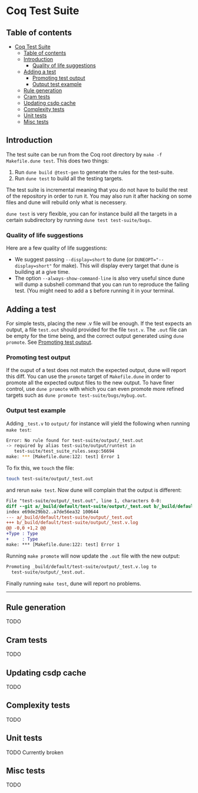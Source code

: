 # Coq Test Suite

## Table of contents

- [Coq Test Suite](#coq-test-suite)
  - [Table of contents](#table-of-contents)
  - [Introduction](#introduction)
    - [Quality of life suggestions](#quality-of-life-suggestions)
  - [Adding a test](#adding-a-test)
    - [Promoting test output](#promoting-test-output)
    - [Output test example](#output-test-example)
  - [Rule generation](#rule-generation)
  - [Cram tests](#cram-tests)
  - [Updating csdp cache](#updating-csdp-cache)
  - [Complexity tests](#complexity-tests)
  - [Unit tests](#unit-tests)
  - [Misc tests](#misc-tests)

## Introduction

The test suite can be run from the Coq root directory by
`make -f Makefile.dune test`. This does two things:
  1. Run `dune build @test-gen` to generate the rules for the test-suite.
  2. Run `dune test` to build all the testing targets.

The test suite is incremental meaning that you do not have to build the rest of
the repository in order to run it. You may also run it after hacking on some
files and dune will rebuild only what is necessery.

`dune test` is very flexible, you can for instance build all the targets in a
certain subdirectory by running `dune test test-suite/bugs`.

### Quality of life suggestions

Here are a few quality of life suggestions:
  + We suggest passing `--display=short` to dune (or `DUNEOPT="--display=short"`
    for make). This will display every target that dune is building at a give
    time.
  + The option `--always-show-command-line` is also very useful since dune will
    dump a subshell command that you can run to reproduce the failing test. (You
    might need to add a `$` before running it in your terminal.


## Adding a test

For simple tests, placing the new .v file will be enough. If the test expects an
output, a file `test.out` should provided for the file `test.v`. The `.out` file
can be empty for the time being, and the correct output generated using `dune
promote`. See [Promoting test output](#promoting-test-output).

### Promoting test output

If the ouput of a test does not match the expected output, dune will report this
diff. You can use the `promote` target of `Makefile.dune` in order to promote
all the expected output files to the new output. To have finer control, use
`dune promote` with which you can even promote more refined targets such as
`dune promote test-suite/bugs/mybug.out`.

### Output test example

Adding `_test.v` to `output/` for instance will yield the following when running
`make test`:
```sh
Error: No rule found for test-suite/output/_test.out
-> required by alias test-suite/output/runtest in
   test-suite/test_suite_rules.sexp:56694
make: *** [Makefile.dune:122: test] Error 1
```
To fix this, we `touch` the file:
```sh
touch test-suite/output/_test.out
```
and rerun `make test`. Now dune will complain that the output is different:
```diff
File "test-suite/output/_test.out", line 1, characters 0-0:
diff --git a/_build/default/test-suite/output/_test.out b/_build/default/test-suite/output/_test.v.log
index e69de29bb2..a7de56ea32 100644
--- a/_build/default/test-suite/output/_test.out
+++ b/_build/default/test-suite/output/_test.v.log
@@ -0,0 +1,2 @@
+Type : Type
+     : Type
make: *** [Makefile.dune:122: test] Error 1
```
Running `make promote` will now update the `.out` file with the new output:
```sh
Promoting _build/default/test-suite/output/_test.v.log to
  test-suite/output/_test.out.
```
Finally running `make test`, dune will report no problems.

---

## Rule generation
TODO

## Cram tests
TODO

## Updating csdp cache
TODO

## Complexity tests
TODO

## Unit tests
TODO Currently broken

## Misc tests
TODO
